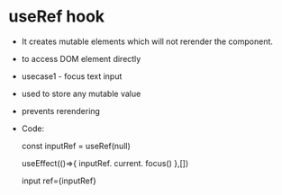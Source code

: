 # useRef hook
- It creates mutable elements which will not rerender the component.
- to access DOM element directly
- usecase1 - focus text input 
- used to store any mutable value
- prevents rerendering

- Code: 

    const inputRef = useRef(null)
    
    useEffect(()=>{
    inputRef. current. focus()
    },[])
    
   input ref={inputRef} 
